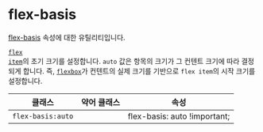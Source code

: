 # flex-basis

[flex-basis](https://developer.mozilla.org/en-US/docs/Web/CSS/flex-basis) 속성에 대한 유틸리티입니다.

[<code>flex item</code>](https://developer.mozilla.org/en-US/docs/Glossary/Flex_Item)의 초기 크기를 설정합니다. <code>auto</code> 값은 항목의 크기가 그 컨텐트 크기에 따라 결정되게 합니다. 즉, [<code>flexbox</code>](https://developer.mozilla.org/en-US/docs/Glossary/Flexbox)가 컨텐트의 실제 크기를 기반으로 <code>flex item</code>의 시작 크기를 설정합니다.

<table>
  <thead>
    <tr>
      <th scope="col">클래스</th>
      <th scope="col">약어 클래스</th>
      <th scope="col">속성</th>
    </tr>
  </thead>
  <tbody>
  <!-- flex-basis: auto -->
    <tr>
    <td><code>flex-basis:auto</code></td>
    <td class="blank"></td>
    <td><span class="code">flex-basis: auto !important;</span></td>
    </tr>

  </tbody>

</table>
